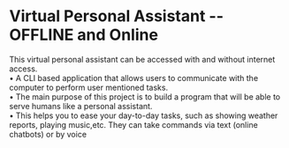 # Virtual Personal Assistant -- OFFLINE and Online
This virtual personal assistant can be accessed with and without internet access.\
  •	A CLI based application that allows users to communicate with the computer to perform user mentioned tasks.\
  •	The main purpose of this project is to build a program that will be able to serve humans like a personal assistant.\
  • This helps you to ease your day-to-day tasks, such as showing weather reports, playing music,etc. They can take commands via text (online chatbots) or by voice
